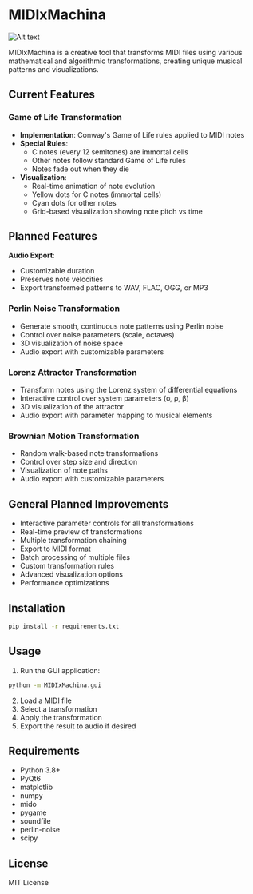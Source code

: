 # MIDIxMachina

![Alt text](MIDIxMachina/mm-logo.png)

MIDIxMachina is a creative tool that transforms MIDI files using various mathematical and algorithmic transformations, creating unique musical patterns and visualizations.

## Current Features

### Game of Life Transformation
- **Implementation**: Conway's Game of Life rules applied to MIDI notes
- **Special Rules**:
  - C notes (every 12 semitones) are immortal cells
  - Other notes follow standard Game of Life rules
  - Notes fade out when they die
- **Visualization**:
  - Real-time animation of note evolution
  - Yellow dots for C notes (immortal cells)
  - Cyan dots for other notes
  - Grid-based visualization showing note pitch vs time


## Planned Features
**Audio Export**:
- Customizable duration
- Preserves note velocities
- Export transformed patterns to WAV, FLAC, OGG, or MP3

### Perlin Noise Transformation
- Generate smooth, continuous note patterns using Perlin noise
- Control over noise parameters (scale, octaves)
- 3D visualization of noise space
- Audio export with customizable parameters

### Lorenz Attractor Transformation
- Transform notes using the Lorenz system of differential equations
- Interactive control over system parameters (σ, ρ, β)
- 3D visualization of the attractor
- Audio export with parameter mapping to musical elements

### Brownian Motion Transformation
- Random walk-based note transformations
- Control over step size and direction
- Visualization of note paths
- Audio export with customizable parameters

## General Planned Improvements
- Interactive parameter controls for all transformations
- Real-time preview of transformations
- Multiple transformation chaining
- Export to MIDI format
- Batch processing of multiple files
- Custom transformation rules
- Advanced visualization options
- Performance optimizations

## Installation
```bash
pip install -r requirements.txt
```

## Usage
1. Run the GUI application:
```bash
python -m MIDIxMachina.gui
```
2. Load a MIDI file
3. Select a transformation
4. Apply the transformation
5. Export the result to audio if desired

## Requirements
- Python 3.8+
- PyQt6
- matplotlib
- numpy
- mido
- pygame
- soundfile
- perlin-noise
- scipy

## License
MIT License 
